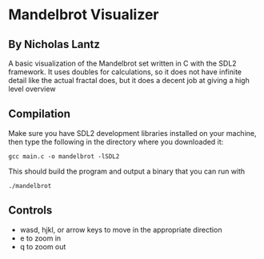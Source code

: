 # Mandelbrot Visualizer
## By Nicholas Lantz

A basic visualization of the Mandelbrot set written in C with the SDL2
framework. It uses doubles for calculations, so it does not have infinite
detail like the actual fractal does, but it does a decent job at giving a
high level overview

## Compilation

Make sure you have SDL2 development libraries installed on your machine, then
type the following in the directory where you downloaded it:

```
gcc main.c -o mandelbrot -lSDL2
```

This should build the program and output a binary that you can run with

```
./mandelbrot
```

## Controls

* wasd, hjkl, or arrow keys to move in the appropriate direction
* e to zoom in
* q to zoom out


